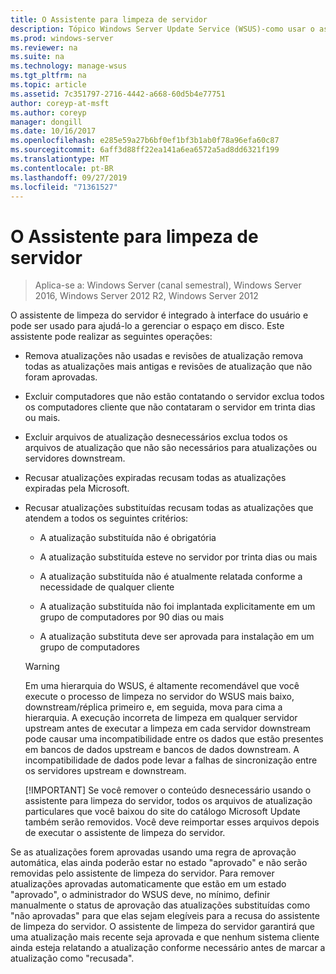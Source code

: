 ```yaml
---
title: O Assistente para limpeza de servidor
description: Tópico Windows Server Update Service (WSUS)-como usar o assistente de limpeza do servidor para gerenciar o espaço em disco
ms.prod: windows-server
ms.reviewer: na
ms.suite: na
ms.technology: manage-wsus
ms.tgt_pltfrm: na
ms.topic: article
ms.assetid: 7c351797-2716-4442-a668-60d5b4e77751
author: coreyp-at-msft
ms.author: coreyp
manager: dongill
ms.date: 10/16/2017
ms.openlocfilehash: e285e59a27b6bf0ef1bf3b1ab0f78a96efa60c87
ms.sourcegitcommit: 6aff3d88ff22ea141a6ea6572a5ad8dd6321f199
ms.translationtype: MT
ms.contentlocale: pt-BR
ms.lasthandoff: 09/27/2019
ms.locfileid: "71361527"
---
```

# <a name="the-server-cleanup-wizard"></a>O Assistente para limpeza de servidor

>Aplica-se a: Windows Server (canal semestral), Windows Server 2016, Windows Server 2012 R2, Windows Server 2012

O assistente de limpeza do servidor é integrado à interface do usuário e pode ser usado para ajudá-lo a gerenciar o espaço em disco. Este assistente pode realizar as seguintes operações:

- Remova atualizações não usadas e revisões de atualização remova todas as atualizações mais antigas e revisões de atualização que não foram aprovadas.

- Excluir computadores que não estão contatando o servidor exclua todos os computadores cliente que não contataram o servidor em trinta dias ou mais.

- Excluir arquivos de atualização desnecessários exclua todos os arquivos de atualização que não são necessários para atualizações ou servidores downstream.

- Recusar atualizações expiradas recusam todas as atualizações expiradas pela Microsoft.

- Recusar atualizações substituídas recusam todas as atualizações que atendem a todos os seguintes critérios:

  -   A atualização substituída não é obrigatória

  -   A atualização substituída esteve no servidor por trinta dias ou mais

  -   A atualização substituída não é atualmente relatada conforme a necessidade de qualquer cliente

  -   A atualização substituída não foi implantada explicitamente em um grupo de computadores por 90 dias ou mais

  -   A atualização substituta deve ser aprovada para instalação em um grupo de computadores

  > [!WARNING]
  >  Em uma hierarquia do WSUS, é altamente recomendável que você execute o processo de limpeza no servidor do WSUS mais baixo, downstream/réplica primeiro e, em seguida, mova para cima a hierarquia. A execução incorreta de limpeza em qualquer servidor upstream antes de executar a limpeza em cada servidor downstream pode causar uma incompatibilidade entre os dados que estão presentes em bancos de dados upstream e bancos de dados downstream. A incompatibilidade de dados pode levar a falhas de sincronização entre os servidores upstream e downstream. 
  > 
  > [!IMPORTANT]
  >  Se você remover o conteúdo desnecessário usando o assistente para limpeza do servidor, todos os arquivos de atualização particulares que você baixou do site do catálogo Microsoft Update também serão removidos. Você deve reimportar esses arquivos depois de executar o assistente de limpeza do servidor. 

Se as atualizações forem aprovadas usando uma regra de aprovação automática, elas ainda poderão estar no estado "aprovado" e não serão removidas pelo assistente de limpeza do servidor. Para remover atualizações aprovadas automaticamente que estão em um estado "aprovado", o administrador do WSUS deve, no mínimo, definir manualmente o status de aprovação das atualizações substituídas como "não aprovadas" para que elas sejam elegíveis para a recusa do assistente de limpeza do servidor. O assistente de limpeza do servidor garantirá que uma atualização mais recente seja aprovada e que nenhum sistema cliente ainda esteja relatando a atualização conforme necessário antes de marcar a atualização como "recusada".




